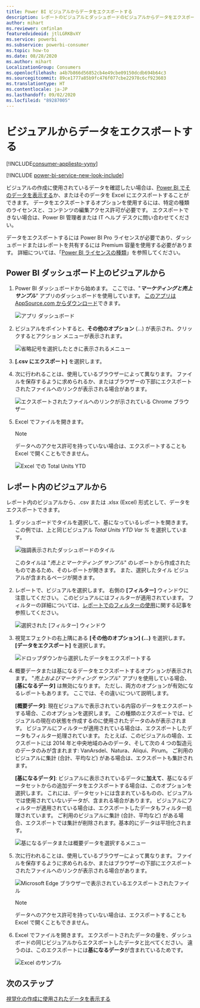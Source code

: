 ```yaml
---
title: Power BI ビジュアルからデータをエクスポートする
description: レポートのビジュアルとダッシュボードのビジュアルからデータをエクスポートし、Excel でそれを表示します。
author: mihart
ms.reviewer: cmfinlan
featuredvideoid: jtlLGRKBvXY
ms.service: powerbi
ms.subservice: powerbi-consumer
ms.topic: how-to
ms.date: 08/28/2020
ms.author: mihart
LocalizationGroup: Consumers
ms.openlocfilehash: a4b7b866d56852cb4e49cbe09150dcdb694b64c3
ms.sourcegitcommit: 89ce1777a85b9fc476f077cbe22978c6cf923603
ms.translationtype: HT
ms.contentlocale: ja-JP
ms.lasthandoff: 09/02/2020
ms.locfileid: "89287005"
---
```

# <a name="export-data-from-a-visual"></a>ビジュアルからデータをエクスポートする

[!INCLUDE[consumer-appliesto-yyny](../includes/consumer-appliesto-yyny.md)]

[!INCLUDE [power-bi-service-new-look-include](../includes/power-bi-service-new-look-include.md)]

ビジュアルの作成に使用されているデータを確認したい場合は、[Power BI でそのデータを表示する](end-user-show-data.md)か、またはそのデータを Excel にエクスポートすることができます。 データをエクスポートするオプションを使用するには、特定の種類のライセンスと、コンテンツの編集アクセス許可が必要です。 エクスポートできない場合は、Power BI 管理者または IT ヘルプ デスクに問い合わせてください。 

データをエクスポートするには Power BI Pro ライセンスが必要であり、ダッシュボードまたはレポートを共有するには Premium 容量を使用する必要があります。 詳細については、「[Power BI ライセンスの種類](end-user-license.md)」を参照してください。


## <a name="from-a-visual-on-a-power-bi-dashboard"></a>Power BI ダッシュボード上のビジュアルから

1. Power BI ダッシュボードから始めます。 ここでは、"***マーケティングと売上サンプル***" アプリのダッシュボードを使用しています。 [このアプリは AppSource.com からダウンロード](https://appsource.microsoft.com/en-us/product/power-bi/microsoft-retail-analysis-sample.salesandmarketingsample
)できます。

    ![アプリ ダッシュボード](media/end-user-export/power-bi-dashboards.png)

2. ビジュアルをポイントすると、**その他のオプション** (...) が表示され、クリックするとアクション メニューが表示されます。

    ![省略記号を選択したときに表示されるメニュー](media/end-user-export/power-bi-option-menu.png)

3. **[.csv にエクスポート]** を選択します。

4. 次に行われることは、使用しているブラウザーによって異なります。 ファイルを保存するように求められるか、またはブラウザーの下部にエクスポートされたファイルへのリンクが表示される場合があります。 

    ![エクスポートされたファイルへのリンクが示されている Chrome ブラウザー](media/end-user-export/power-bi-dashboards-export.png)

5. Excel でファイルを開きます。 

    > [!NOTE]
    > データへのアクセス許可を持っていない場合は、エクスポートすることも Excel で開くこともできません。  

    ![Excel での Total Units YTD](media/end-user-export/power-bi-excel.png)


## <a name="from-a-visual-in-a-report"></a>レポート内のビジュアルから
レポート内のビジュアルから、.csv または .xlsx (Excel) 形式として、データをエクスポートできます。 

1. ダッシュボードでタイルを選択して、基になっているレポートを開きます。  この例では、上と同じビジュアル *Total Units YTD Var %* を選択しています。 

    ![強調表示されたダッシュボードのタイル](media/end-user-export/power-bi-export-tile.png)

    このタイルは "*売上とマーケティング サンプル*" のレポートから作成されたものであるため、そのレポートが開きます。 また、選択したタイル ビジュアルが含まれるページが開きます。 

2. レポートで、ビジュアルを選択します。 右側の **[フィルター]** ウィンドウに注意してください。 このビジュアルにはフィルターが適用されています。 フィルターの詳細については、[レポートでのフィルターの使用](end-user-report-filter.md)に関する記事を参照してください。

    ![選択された [フィルター] ウィンドウ](media/end-user-export/power-bi-export-filter-pane.png)


3. 視覚エフェクトの右上隅にある **[その他のオプション] (...)** を選択します。 **[データをエクスポート]** を選択します。

    ![ドロップダウンから選択したデータをエクスポートする](media/end-user-export/power-bi-export-reports.png)

4. 概要データまたは基になるデータをエクスポートするオプションが表示されます。 "*売上およびマーケティング サンプル*" アプリを使用している場合、**[基になるデータ]** は無効になります。 ただし、両方のオプションが有効になるレポートもあります。 ここでは、その違いについて説明します。

    **[概要データ]**: 現在ビジュアルで表示されている内容のデータをエクスポートする場合、このオプションを選択します。  この種類のエクスポートでは、ビジュアルの現在の状態を作成するのに使用されたデータのみが表示されます。 ビジュアルにフィルターが適用されている場合は、エクスポートしたデータもフィルター処理されています。 たとえば、このビジュアルの場合、エクスポートには 2014 年と中央地域のみのデータ、そして次の 4 つの製造元のデータのみが含まれます: VanArsdel、Natura、Aliqui、Pirum。 ご利用のビジュアルに集計 (合計、平均など) がある場合は、エクスポートも集計されます。 
  

    **[基になるデータ]**: ビジュアルに表示されているデータに**加えて**、基になるデータセットからの追加データをエクスポートする場合は、このオプションを選択します。  これには、データセットには含まれているものの、ビジュアルでは使用されていないデータが、含まれる場合があります。 ビジュアルにフィルターが適用されている場合は、エクスポートしたデータもフィルター処理されています。  ご利用のビジュアルに集計 (合計、平均など) がある場合、エクスポートでは集計が削除されます。基本的にデータは平坦化されます。 

    ![基になるデータまたは概要データを選択するメニュー](media/end-user-export/power-bi-export-underlying.png)

5. 次に行われることは、使用しているブラウザーによって異なります。 ファイルを保存するように求められるか、またはブラウザーの下部にエクスポートされたファイルへのリンクが表示される場合があります。 

    ![Microsoft Edge ブラウザーで表示されているエクスポートされたファイル](media/end-user-export/power-bi-export-edge-screen.png)

    > [!NOTE]
    > データへのアクセス許可を持っていない場合は、エクスポートすることも Excel で開くこともできません。  


6. Excel でファイルを開きます。 エクスポートされたデータの量を、ダッシュボードの同じビジュアルからエクスポートしたデータと比べてください。 違うのは、このエクスポートには**基になるデータ**が含まれているためです。 

    ![Excel のサンプル](media/end-user-export/power-bi-underlying.png)

## <a name="next-steps"></a>次のステップ

[視覚化の作成に使用されたデータを表示する](end-user-show-data.md)